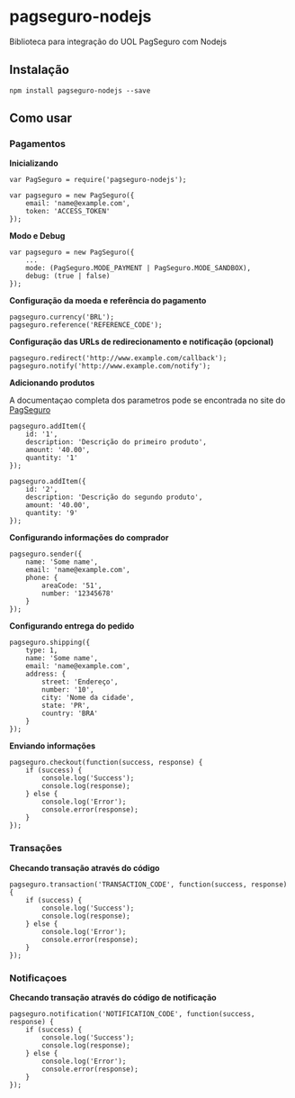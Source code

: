 # pagseguro-nodejs
Biblioteca para integração do UOL PagSeguro com Nodejs

## Instalação
`npm install pagseguro-nodejs --save`

## Como usar

### Pagamentos

**Inicializando**
```
var PagSeguro = require('pagseguro-nodejs');

var pagseguro = new PagSeguro({
    email: 'name@example.com',
    token: 'ACCESS_TOKEN'
});
```

**Modo e Debug**
```
var pagseguro = new PagSeguro({
    ...
    mode: (PagSeguro.MODE_PAYMENT | PagSeguro.MODE_SANDBOX),
    debug: (true | false)
});
```

**Configuração da moeda e referência do pagamento**
```
pagseguro.currency('BRL');
pagseguro.reference('REFERENCE_CODE');
```

**Configuração das URLs de redirecionamento e notificação (opcional)**
```
pagseguro.redirect('http://www.example.com/callback');
pagseguro.notify('http://www.example.com/notify');
```

**Adicionando produtos**

A documentaçao completa dos parametros pode se encontrada no site do [PagSeguro](https://pagseguro.uol.com.br/v2/guia-de-integracao/api-de-pagamentos.html#v2-item-api-de-pagamentos-formato-xml)

```
pagseguro.addItem({
    id: '1',
    description: 'Descrição do primeiro produto',
    amount: '40.00',
    quantity: '1'
});

pagseguro.addItem({
    id: '2',
    description: 'Descrição do segundo produto',
    amount: '40.00',
    quantity: '9'
});
```

**Configurando informações do comprador**
```
pagseguro.sender({
    name: 'Some name',
    email: 'name@example.com',
    phone: {
        areaCode: '51',
        number: '12345678'
    }
});
```

**Configurando entrega do pedido**
```
pagseguro.shipping({
    type: 1,
    name: 'Some name',
    email: 'name@example.com',
    address: {
        street: 'Endereço',
        number: '10',
        city: 'Nome da cidade',
        state: 'PR',
        country: 'BRA'
    }
});
```

**Enviando informações**
```
pagseguro.checkout(function(success, response) {
    if (success) {
        console.log('Success');
        console.log(response);
    } else {
        console.log('Error');
        console.error(response);
    }
});
```

### Transações

**Checando transação através do código**
```
pagseguro.transaction('TRANSACTION_CODE', function(success, response) {
    if (success) {
        console.log('Success');
        console.log(response);
    } else {
        console.log('Error');
        console.error(response);
    }
});
```

### Notificaçoes

**Checando transação através do código de notificação**
```
pagseguro.notification('NOTIFICATION_CODE', function(success, response) {
    if (success) {
        console.log('Success');
        console.log(response);
    } else {
        console.log('Error');
        console.error(response);
    }
});
```
